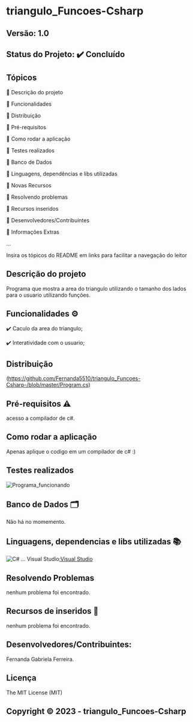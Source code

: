# triangulo_Funcoes-Csharp
## Versão: 1.0 
## Status do Projeto: ✔️ Concluído

## Tópicos
🔹 Descrição do projeto 

🔹 Funcionalidades

🔹 Distribuição

🔹 Pré-requisitos

🔹 Como rodar a aplicação

🔹 Testes realizados

🔹 Banco de Dados

🔹 Linguagens, dependências e libs utilizadas

🔹 Novas Recursos

🔹 Resolvendo problemas

🔹 Recursos inseridos 

🔹 Desenvolvedores/Contribuintes

🔹 Informações Extras


...

Insira os tópicos do README em links para facilitar a navegação do leitor

## Descrição do projeto
Programa que mostra a area do triangulo utilizando o tamanho dos lados para o usuario utilizando funções.

## Funcionalidades ⚙️
✔️ Caculo da area do triangulo;

✔️ Interatividade com o usuario;

## Distribuição
(https://github.com/Fernanda5510/triangulo_Funcoes-Csharp-/blob/master/Program.cs)

## Pré-requisitos ⚠️    
acesso a compilador de c#.

## Como rodar a aplicação 
Apenas aplique o codigo em um compilador de c# :)

## Testes realizados
![Programa_funcionando](https://github.com/Fernanda5510/triangulo_Funcoes-Csharp-/assets/130413112/ba789772-d731-4528-b72a-f436f5317adf)


## Banco de Dados 🗂️
Não há no momemento.

## Linguagens, dependencias e libs utilizadas 📚
![C#](https://img.shields.io/badge/C%23-239120?style=for-the-badge&logo=c-sharp&logoColor=white)
...
Visual Studio;[Visual Studio](https://img.shields.io/badge/Visual_Studio-5C2D91?style=for-the-badge&logo=visual%20studio&logoColor=white)

## Resolvendo Problemas 
nenhum problema foi encontrado.

## Recursos de inseridos 🧰
nenhum problema foi encontrado.

## Desenvolvedores/Contribuintes:
Fernanda Gabriela Ferreira.

## Licença
The MIT License (MIT)

## Copyright ©️ 2023 - triangulo_Funcoes-Csharp

